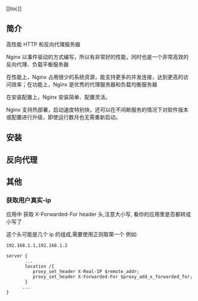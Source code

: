 [[toc]]

## 简介

高性能 HTTP 和反向代理服务器

Nginx 以事件驱动的方式编写，所以有非常好的性能，同时也是一个非常高效的反向代理、负载平衡服务器

在性能上，Nginx 占用很少的系统资源，能支持更多的并发连接，达到更高的访问效率；在功能上，Nginx 是优秀的代理服务器和负载均衡服务器

在安装配置上，Nginx 安装简单、配置灵活。

Nginx 支持热部署，启动速度特别快，还可以在不间断服务的情况下对软件版本或配置进行升级，即使运行数月也无需重新启动。

## 安装

## 反向代理

## 其他

### 获取用户真实-ip

应用中 获取 X-Forwarded-For header 头,注意大小写, 看你的应用里是否都转成小写了

这个头可能是几个 ip 的组成,需要使用正则取第一个
例如:

```
192.168.1.1,192.168.1.2
```

```
server {
       ...
       location /{
          proxy_set_header X-Real-IP $remote_addr;
          proxy_set_header X-Forwarded-For $proxy_add_x_forwarded_for;
       }
      ...
}
```
